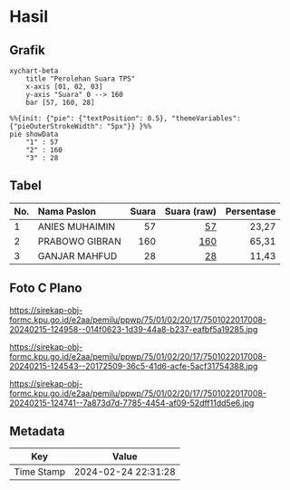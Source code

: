 # Hasil

## Grafik

```mermaid
xychart-beta
    title "Perolehan Suara TPS"
    x-axis [01, 02, 03]
    y-axis "Suara" 0 --> 160
    bar [57, 160, 28]
```

```mermaid
%%{init: {"pie": {"textPosition": 0.5}, "themeVariables": {"pieOuterStrokeWidth": "5px"}} }%%
pie showData
    "1" : 57
    "2" : 160
    "3" : 28
```

## Tabel

| No. | Nama Paslon    | Suara | Suara (raw) | Persentase |
|:--- |:-------------- | -----:| -----------:| ----------:|
| 1   | ANIES MUHAIMIN | 57    | [57][p-1]   | 23,27      |
| 2   | PRABOWO GIBRAN | 160   | [160][p-2]  | 65,31      |
| 3   | GANJAR MAHFUD  | 28    | [28][p-3]   | 11,43      |


[p-1]: https://github.com/gigit-pemilu/pemilu-2024-75-gorontalo/blob/main/pilpres/hitung-suara/sub/75-gorontalo/sub/01-gorontalo/sub/02-telaga/sub/2017-pilohayanga/sub/008-tps/sub/paslon-1.txt
[p-2]: https://github.com/gigit-pemilu/pemilu-2024-75-gorontalo/blob/main/pilpres/hitung-suara/sub/75-gorontalo/sub/01-gorontalo/sub/02-telaga/sub/2017-pilohayanga/sub/008-tps/sub/paslon-2.txt
[p-3]: https://github.com/gigit-pemilu/pemilu-2024-75-gorontalo/blob/main/pilpres/hitung-suara/sub/75-gorontalo/sub/01-gorontalo/sub/02-telaga/sub/2017-pilohayanga/sub/008-tps/sub/paslon-3.txt

## Foto C Plano

https://sirekap-obj-formc.kpu.go.id/e2aa/pemilu/ppwp/75/01/02/20/17/7501022017008-20240215-124958--014f0623-1d39-44a8-b237-eafbf5a19285.jpg

https://sirekap-obj-formc.kpu.go.id/e2aa/pemilu/ppwp/75/01/02/20/17/7501022017008-20240215-124543--20172509-36c5-41d6-acfe-5acf31754388.jpg

https://sirekap-obj-formc.kpu.go.id/e2aa/pemilu/ppwp/75/01/02/20/17/7501022017008-20240215-124741--7a873d7d-7785-4454-af09-52dff11dd5e6.jpg


## Metadata

| Key        | Value               |
| ---------- | ------------------- |
| Time Stamp | 2024-02-24 22:31:28 |



